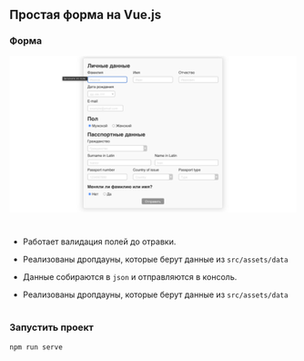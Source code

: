 ## Простая форма на Vue.js

### Форма

![Shot1](src/assets/images/shot1.png)

#

- Работает валидация полей до отравки.

- Реализованы дропдауны, которые берут данные из `src/assets/data`

- Данные собираются в `json` и отправляются в консоль.

- Реализованы дропдауны, которые берут данные из `src/assets/data`

#

### Запустить проект

```
npm run serve
```
